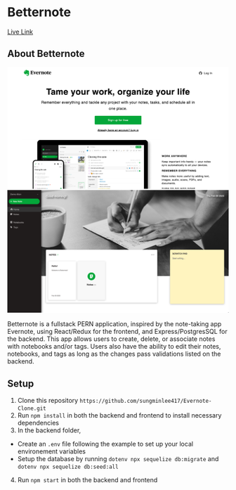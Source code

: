# Betternote
[Live Link](https://better-note.herokuapp.com/)

<!-- ABOUT THE PROJECT -->

## About Betternote

![Evernote-Clone](/README-Resources/splashpage.png "Evernote Clone")
![Evernote-Clone](/README-Resources/homepage.png "Evernote Clone")

Betternote is a fullstack PERN application, inspired by the note-taking app Evernote, using React/Redux for the frontend, and Express/PostgresSQL for the backend. This app allows users to create, delete, or associate notes with notebooks and/or tags. Users also have the ability to edit their notes, notebooks, and tags as long as the changes pass validations listed on the backend.

<!-- Getting Started -->
## Setup

1) Clone this repository `https://github.com/sungminlee417/Evernote-Clone.git`
2) Run `npm install` in both the backend and frontend to install necessary dependencies
3) In the backend folder,
 - Create an `.env` file following the example to set up your local environement variables
 - Setup the database by running `dotenv npx sequelize db:migrate` and `dotenv npx sequelize db:seed:all`
4) Run `npm start` in both the backend and frontend 
